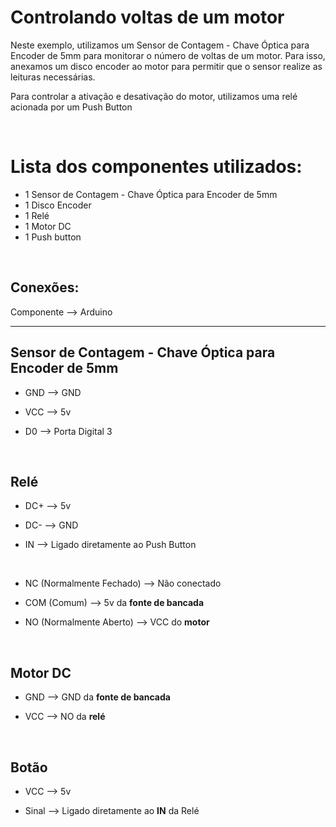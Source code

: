 <h1>Controlando voltas de um motor</h1>

<p>
Neste exemplo, utilizamos um Sensor de Contagem - Chave Óptica para Encoder de 5mm para monitorar o número de voltas de um motor. Para isso, anexamos um disco encoder ao motor para permitir que o sensor realize as leituras necessárias.</p>

<p>Para controlar a ativação e desativação do motor, utilizamos uma relé acionada por um Push Button</p>
<div>

</br><h1>Lista dos componentes utilizados:</h1>

- 1 Sensor de Contagem - Chave Óptica para Encoder de 5mm
- 1 Disco Encoder
- 1 Relé
- 1 Motor DC
- 1 Push button
</div>

</br><h2>Conexões:</h2>

Componente --> Arduino
___
 
<h2>Sensor de Contagem - Chave Óptica para Encoder de 5mm</h2>
 
- GND --> GND

- VCC --> 5v

- D0 --> Porta Digital 3

</br><h2>Relé</h2>

- DC+ --> 5v

- DC- --> GND

- IN --> Ligado diretamente ao Push Button
</br>

- NC (Normalmente Fechado) --> Não conectado

- COM (Comum) --> 5v da <strong>fonte de bancada</strong>

- NO (Normalmente Aberto) --> VCC do <strong>motor</strong>

</br><h2>Motor DC</h2>

- GND --> GND da <strong>fonte de bancada</strong>

- VCC --> NO da <strong>relé</strong>

</br><h2>Botão</h2>
 
- VCC --> 5v
 
- Sinal --> Ligado diretamente ao <strong>IN</strong> da Relé
